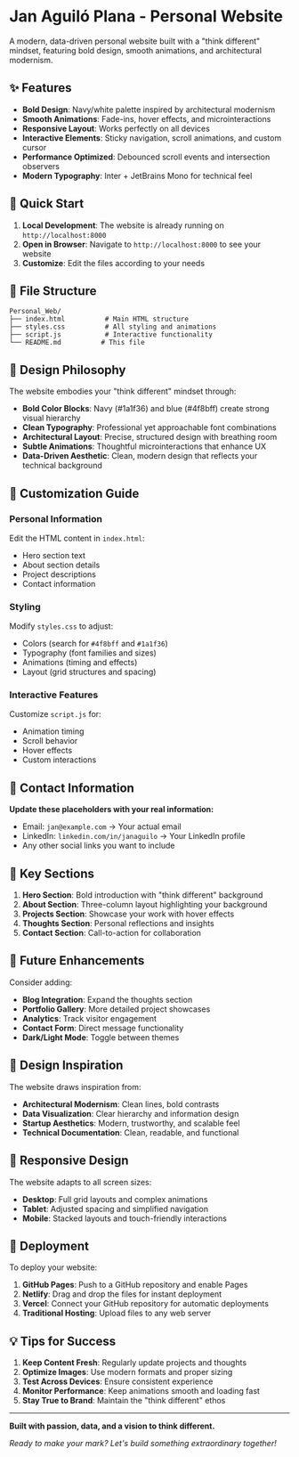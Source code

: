 # Jan Aguiló Plana - Personal Website

A modern, data-driven personal website built with a "think different" mindset, featuring bold design, smooth animations, and architectural modernism.

## ✨ Features

- **Bold Design**: Navy/white palette inspired by architectural modernism
- **Smooth Animations**: Fade-ins, hover effects, and microinteractions
- **Responsive Layout**: Works perfectly on all devices
- **Interactive Elements**: Sticky navigation, scroll animations, and custom cursor
- **Performance Optimized**: Debounced scroll events and intersection observers
- **Modern Typography**: Inter + JetBrains Mono for technical feel

## 🚀 Quick Start

1. **Local Development**: The website is already running on `http://localhost:8000`
2. **Open in Browser**: Navigate to `http://localhost:8000` to see your website
3. **Customize**: Edit the files according to your needs

## 📁 File Structure

```
Personal_Web/
├── index.html          # Main HTML structure
├── styles.css          # All styling and animations
├── script.js           # Interactive functionality
└── README.md          # This file
```

## 🎨 Design Philosophy

The website embodies your "think different" mindset through:

- **Bold Color Blocks**: Navy (#1a1f36) and blue (#4f8bff) create strong visual hierarchy
- **Clean Typography**: Professional yet approachable font combinations
- **Architectural Layout**: Precise, structured design with breathing room
- **Subtle Animations**: Thoughtful microinteractions that enhance UX
- **Data-Driven Aesthetic**: Clean, modern design that reflects your technical background

## 🔧 Customization Guide

### Personal Information
Edit the HTML content in `index.html`:
- Hero section text
- About section details
- Project descriptions
- Contact information

### Styling
Modify `styles.css` to adjust:
- Colors (search for `#4f8bff` and `#1a1f36`)
- Typography (font families and sizes)
- Animations (timing and effects)
- Layout (grid structures and spacing)

### Interactive Features
Customize `script.js` for:
- Animation timing
- Scroll behavior
- Hover effects
- Custom interactions

## 📧 Contact Information

**Update these placeholders with your real information:**
- Email: `jan@example.com` → Your actual email
- LinkedIn: `linkedin.com/in/janaguilo` → Your LinkedIn profile
- Any other social links you want to include

## 🎯 Key Sections

1. **Hero Section**: Bold introduction with "think different" background
2. **About Section**: Three-column layout highlighting your background
3. **Projects Section**: Showcase your work with hover effects
4. **Thoughts Section**: Personal reflections and insights
5. **Contact Section**: Call-to-action for collaboration

## 🔮 Future Enhancements

Consider adding:
- **Blog Integration**: Expand the thoughts section
- **Portfolio Gallery**: More detailed project showcases
- **Analytics**: Track visitor engagement
- **Contact Form**: Direct message functionality
- **Dark/Light Mode**: Toggle between themes

## 🎨 Design Inspiration

The website draws inspiration from:
- **Architectural Modernism**: Clean lines, bold contrasts
- **Data Visualization**: Clear hierarchy and information design
- **Startup Aesthetics**: Modern, trustworthy, and scalable feel
- **Technical Documentation**: Clean, readable, and functional

## 📱 Responsive Design

The website adapts to all screen sizes:
- **Desktop**: Full grid layouts and complex animations
- **Tablet**: Adjusted spacing and simplified navigation
- **Mobile**: Stacked layouts and touch-friendly interactions

## 🚀 Deployment

To deploy your website:

1. **GitHub Pages**: Push to a GitHub repository and enable Pages
2. **Netlify**: Drag and drop the files for instant deployment
3. **Vercel**: Connect your GitHub repository for automatic deployments
4. **Traditional Hosting**: Upload files to any web server

## 💡 Tips for Success

1. **Keep Content Fresh**: Regularly update projects and thoughts
2. **Optimize Images**: Use modern formats and proper sizing
3. **Test Across Devices**: Ensure consistent experience
4. **Monitor Performance**: Keep animations smooth and loading fast
5. **Stay True to Brand**: Maintain the "think different" ethos

---

**Built with passion, data, and a vision to think different.**

*Ready to make your mark? Let's build something extraordinary together!* 